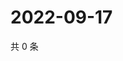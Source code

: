 # 2022-09-17

共 0 条

<!-- BEGIN WEIBO -->
<!-- 最后更新时间 Sat Sep 17 2022 16:22:21 GMT+0800 (China Standard Time) -->

<!-- END WEIBO -->
